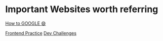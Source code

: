 # Important Websites worth referring

[How to GOOGLE :smile:](http://giybf.com/)

[Frontend Practice](https://www.frontendpractice.com/)
[Dev Challenges](https://devchallenges.io/)
